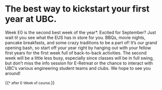 # The best way to kickstart your first year at UBC.
Week E0 is the second best week of the year*. Excited for September? Just wait til you see what the EUS has in store for you. BBQs, movie nights, pancake breakfasts, and some crazy traditions to be a part of! It’s our grand opening bash, so start off your year right by hanging out with your fellow first years for the first week full of back-to-back activities. The second week will be a little less busy, especially since classes will be in full swing, but don’t miss the info session for E-Retreat or the chance to interact with UBC’s various engineering student teams and clubs. We hope to see you around!

{{<small>* after E-Week of course.</small>}}